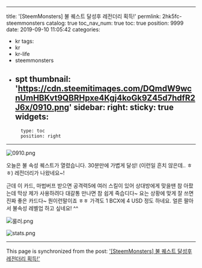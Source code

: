 
---
title: '[SteemMonsters] 불 퀘스트 달성후 레전더리 획득!'
permlink: 2hk5fc-steemmonsters
catalog: true
toc_nav_num: true
toc: true
position: 9999
date: 2019-09-10 11:05:42
categories:
- kr
tags:
- kr
- kr-life
- steemmonsters
- spt
thumbnail: 'https://cdn.steemitimages.com/DQmdW9wcnUmHBKvt9QBRHpxe4Kgj4koGk9Z45d7hdfR2J6x/0910.png'
sidebar:
    right:
        sticky: true
widgets:
    -
        type: toc
        position: right
---


![0910.png](https://cdn.steemitimages.com/DQmdW9wcnUmHBKvt9QBRHpxe4Kgj4koGk9Z45d7hdfR2J6x/0910.png)

오늘은 불 속성 퀘스트가 열렸습니다.
30분만에 가볍게 달성! (이런일 흔치 않은데.. ㅎㅎ)
레전더리가 나왔네요~!

근데 이 카드, 마법버프 받으면 공격력5에 여러 스킬이 있어 상대방에게 맞을땐 참 아팠는데 막상 제가 사용하려다 대갈통 만나면 참 쉽게 죽습디다~
요는 상황에 맞게 잘 쓰면 진짜 좋은 카드다~ 뭔이런말이죠 ㅎㅎ
가격도 1 BCX에 4 USD 정도 하네요. 
얼른 팔아서 불속성 레벨업 하고 싶네요! ^^

![룰러.png](https://cdn.steemitimages.com/DQmQX2awHQdVK7K2qbZcrDtwRBJBhgKR6mXAbEq4vZXHd39/%EB%A3%B0%EB%9F%AC.png)

![stats.png](https://cdn.steemitimages.com/DQmTPUPGE4Bnro6vB1swvoRN4GmniCXdztm1fdGcxnQBvJL/stats.png)

- - -

This page is synchronized from the post: ['[SteemMonsters] 불 퀘스트 달성후 레전더리 획득!'](https://steemit.com/@coreabeforekorea/2hk5fc-steemmonsters)
